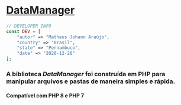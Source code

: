 
# [DataManager](https://github.com/matheusjohannaraujo/data_manager)

```php
// DEVELOPER INFO
const DEV = [
    "autor" => "Matheus Johann Araújo",
    "country" => "Brasil",
    "state" => "Pernambuco",
    "date" => "2020-12-20"
];
```

### A biblioteca <i>DataManager</i> foi construída em PHP para manipular arquivos e pastas de maneira simples e rápida.

#### Compatível com PHP 8 e PHP 7
